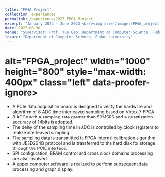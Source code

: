 ```yaml
---
title: "FPGA Project"
collection: experiences
permalink: /experience/2023_FPGA_Project
excerpt: "January 2022 - June 2023 <br/><img src='/images/FPGA_project.png'>"
date: 2023-06-30
venue: "Supervisor: Prof. Yue Gao, Department of Computer Science, Fudan University"
locate: "Department of Computer Science, Fudan University"
---
```



# alt="FPGA_project" width="1000" height="800" style="max-width: 400px" class="left" data-proofer-ignore>
  
  - A PCIe data acquisition board is designed to verify the hardware and algorithm of 8 ADC time interleaved sampling based on Virtex-7 FPGA.
  - 8 ADCs with a sampling rate greater than 50MSPS and a quantization accuracy of 14bits is adopted. 
  - The delay of the sampling time in ADC is controlled by clock registers to realize interleaved sampling.  
  - The sampling data is transmitted to FPGA internal calibration algorithm with JESD204B protocol and is transferred to the hard disk for storage through the PCIE interface.
  - SPI configuration, BRAM control and cross clock domains processing are also involved.
  - A upper computer software is realized to perform subsequent data processing and graph display.
